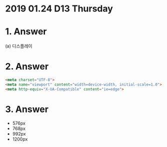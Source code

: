 # 2019 01.24 D13 Thursday

# 1. Answer

(a) 디스플레이

# 2. Answer

```html
<meta charset="UTF-8">
<meta name="viewport" content="width=device-width, initial-scale=1.0">
<meta http-equiv="X-UA-Compatible" content="ie=edge">
```

# 3. Answer

- 576px
- 768px
- 992px
- 1200px